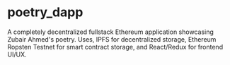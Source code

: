 # poetry_dapp
A completely decentralized fullstack Ethereum application showcasing Zubair Ahmed's poetry. Uses, IPFS for decentralized storage, Ethereum Ropsten Testnet for smart contract storage, and React/Redux for frontend UI/UX.
